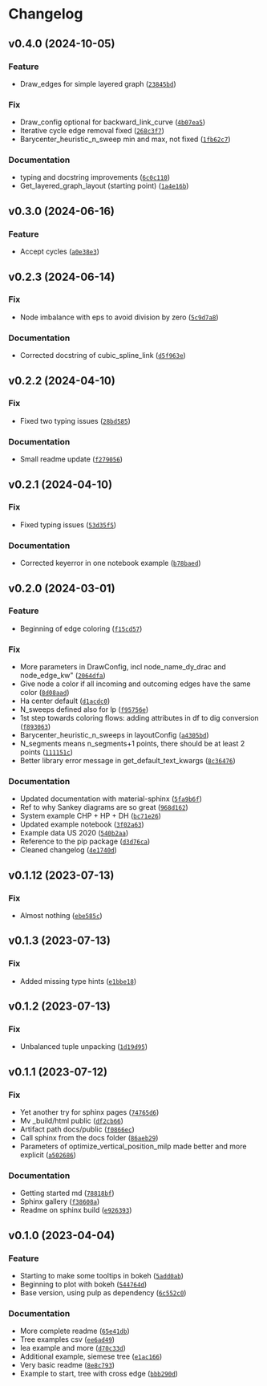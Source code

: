 # Changelog

<!--next-version-placeholder-->

## v0.4.0 (2024-10-05)

### Feature

* Draw_edges for simple layered graph ([`23845bd`](https://gitlab.com/gitabab/sugikey/-/commit/23845bdca2b166c85bcb07b87ae7230f9f7327aa))

### Fix

* Draw_config optional for backward_link_curve ([`4b07ea5`](https://gitlab.com/gitabab/sugikey/-/commit/4b07ea5da560135f4b2c2a7c165a9fb32a62a2c8))
* Iterative cycle edge removal fixed ([`268c3f7`](https://gitlab.com/gitabab/sugikey/-/commit/268c3f754bbf94b525f9815eb0cb2e7bc251f10e))
* Barycenter_heuristic_n_sweep min and max, not fixed ([`1fb62c7`](https://gitlab.com/gitabab/sugikey/-/commit/1fb62c7b6ba4375cfde56fcf74a68eacd18e44e6))

### Documentation

*  typing and docstring improvements ([`6c0c110`](https://gitlab.com/gitabab/sugikey/-/commit/6c0c110ec06b01366890bd5d7f300c4324328fd3))
* Get_layered_graph_layout (starting point) ([`1a4e16b`](https://gitlab.com/gitabab/sugikey/-/commit/1a4e16bbbb22640b268f6440301b084c4891f23c))

## v0.3.0 (2024-06-16)

### Feature

* Accept cycles ([`a0e38e3`](https://gitlab.com/gitabab/sugikey/-/commit/a0e38e396fe3c2242f317d147ea4d47bae2abd3c))

## v0.2.3 (2024-06-14)

### Fix

* Node imbalance with eps to avoid division by zero ([`5c9d7a8`](https://gitlab.com/gitabab/sugikey/-/commit/5c9d7a8d31c25b973976868cfc9b257a822c553c))

### Documentation

* Corrected docstring of cubic_spline_link ([`d5f963e`](https://gitlab.com/gitabab/sugikey/-/commit/d5f963ec6271339ef14c58304d54e18b6c221d24))

## v0.2.2 (2024-04-10)

### Fix

* Fixed two typing issues ([`28bd585`](https://gitlab.com/gitabab/sugikey/-/commit/28bd585036a2115a65c91ed184a2ec72d943ef67))

### Documentation

* Small readme update ([`f279056`](https://gitlab.com/gitabab/sugikey/-/commit/f2790562c5dd130bfd337f56da8972c3334bdb71))

## v0.2.1 (2024-04-10)

### Fix

* Fixed typing issues ([`53d35f5`](https://gitlab.com/gitabab/sugikey/-/commit/53d35f52972cf6820d39161fc5d768b4bf6c6419))

### Documentation

* Corrected keyerror in one notebook example ([`b78baed`](https://gitlab.com/gitabab/sugikey/-/commit/b78baed7133b31cea9259aab9066d781110c13ea))

## v0.2.0 (2024-03-01)

### Feature

* Beginning of edge coloring ([`f15cd57`](https://gitlab.com/gitabab/sugikey/-/commit/f15cd57222e6d170021466f0fe77e182b84ac8d1))

### Fix

* More parameters in DrawConfig, incl node_name_dy_drac and node_edge_kw" ([`2064dfa`](https://gitlab.com/gitabab/sugikey/-/commit/2064dfa8246d35ee90fb460fd8a4c9c316582ce7))
* Give node a color if all incoming and outcoming edges have the same color ([`8d08aad`](https://gitlab.com/gitabab/sugikey/-/commit/8d08aad6f4b995e19c58c59f644becdc6cb3f00c))
* Ha center default ([`d1acdc0`](https://gitlab.com/gitabab/sugikey/-/commit/d1acdc08e49e0ad8407c559f2acafea937fdad12))
* N_sweeps defined also for lp ([`f95756e`](https://gitlab.com/gitabab/sugikey/-/commit/f95756efdc8e118fe8f93e955ee178b4f832d6cc))
* 1st step towards coloring flows: adding attributes in df to dig conversion ([`f893063`](https://gitlab.com/gitabab/sugikey/-/commit/f8930632d2fa854a8c92859e4fbef91eab9ca27a))
* Barycenter_heuristic_n_sweeps in layoutConfig ([`a4305bd`](https://gitlab.com/gitabab/sugikey/-/commit/a4305bdd6d416491b885a2722b60f4f1c14d93cd))
* N_segments means n_segments+1 points, there should be at least 2 points ([`111151c`](https://gitlab.com/gitabab/sugikey/-/commit/111151c74784c4a1acb01c7479fc51cde15ee092))
* Better library error message in get_default_text_kwargs ([`8c36476`](https://gitlab.com/gitabab/sugikey/-/commit/8c36476b14c77e64be6c67e8cd0a3834aa01d2d3))

### Documentation

* Updated documentation with material-sphinx ([`5fa9b6f`](https://gitlab.com/gitabab/sugikey/-/commit/5fa9b6f6eed81a01285332c5da046d5586330166))
* Ref to why Sankey diagrams are so great ([`968d162`](https://gitlab.com/gitabab/sugikey/-/commit/968d16289da7a21173dec2edf42e71ec630728f8))
* System example CHP + HP + DH ([`bc71e26`](https://gitlab.com/gitabab/sugikey/-/commit/bc71e26e8eb6c56cc73c29d1c33973c8f10057da))
* Updated example notebook ([`3f02a63`](https://gitlab.com/gitabab/sugikey/-/commit/3f02a63ca1472e9794f8b540bf94bbc9c35930d8))
* Example data US 2020 ([`540b2aa`](https://gitlab.com/gitabab/sugikey/-/commit/540b2aa4a7a342c6b6903a0344daa7c65e6bc47e))
* Reference to the pip package ([`d3d76ca`](https://gitlab.com/gitabab/sugikey/-/commit/d3d76ca5b52573690664fbf61f806849aec788e6))
* Cleaned changelog ([`4e1740d`](https://gitlab.com/gitabab/sugikey/-/commit/4e1740d384c2815b7060fd37c36ab8d16583e425))

## v0.1.12 (2023-07-13)

### Fix

* Almost nothing ([`ebe585c`](https://gitlab.com/gitabab/sugikey/-/commit/ebe585cccb79d16ebb4d2c7db31d9e796d6225b7))

## v0.1.3 (2023-07-13)

### Fix

* Added missing type hints ([`e1bbe18`](https://gitlab.com/gitabab/sugikey/-/commit/e1bbe180d9fea259789c49434635a65cb8abb887))

## v0.1.2 (2023-07-13)

### Fix

* Unbalanced tuple unpacking ([`1d19d95`](https://gitlab.com/gitabab/sugikey/-/commit/1d19d959c953e1473b1632c3f1ebfcfb6de45dfd))

## v0.1.1 (2023-07-12)

### Fix

* Yet another try for sphinx pages ([`74765d6`](https://gitlab.com/gitabab/sugikey/-/commit/74765d6771443555a58a4a6a66d05e668d1ffd63))
* Mv _build/html public ([`df2cb66`](https://gitlab.com/gitabab/sugikey/-/commit/df2cb660fe35208f75176845af9ec45842701f3d))
* Artifact path docs/public ([`f0866ec`](https://gitlab.com/gitabab/sugikey/-/commit/f0866ec515ec00321bc266e80ec9a45e6f595f72))
* Call sphinx from the docs folder ([`86aeb29`](https://gitlab.com/gitabab/sugikey/-/commit/86aeb299142b3409ed5ecca4b88af2cb5174b518))
* Parameters of optimize_vertical_position_milp made better and more explicit ([`a502686`](https://gitlab.com/gitabab/sugikey/-/commit/a502686d381773f4bfeff935f0de0427f8f4eb55))

### Documentation

* Getting started md ([`78818bf`](https://gitlab.com/gitabab/sugikey/-/commit/78818bf11173d937f585517809f421adf909b62e))
* Sphinx gallery ([`f38608a`](https://gitlab.com/gitabab/sugikey/-/commit/f38608a60653c85da6de0bba4c069a6edc1aabcc))
* Readme on sphinx build ([`e926393`](https://gitlab.com/gitabab/sugikey/-/commit/e926393509cf3927e26cbb2c2d2e2758baf8313f))

## v0.1.0 (2023-04-04)
### Feature
* Starting to make some tooltips in bokeh ([`5add0ab`](https://gitlab.com/gitabab/sugikey/-/commit/5add0ab7dc696d258b9bb3396668996bfc6a0f0a))
* Beginning to plot with bokeh ([`544764d`](https://gitlab.com/gitabab/sugikey/-/commit/544764dc33defe7e5acf5b90d7c072c0eabb5e01))
* Base version, using pulp as dependency ([`6c552c0`](https://gitlab.com/gitabab/sugikey/-/commit/6c552c078f643f73c4792e4a51a50532de3aef8e))

### Documentation
* More complete readme ([`65e41db`](https://gitlab.com/gitabab/sugikey/-/commit/65e41db635488a401e309398076e4d0c77639ac5))
* Tree examples csv ([`ee6ad49`](https://gitlab.com/gitabab/sugikey/-/commit/ee6ad49b7695a321d123d9a890cce8ccbed63727))
* Iea example and more ([`d70c33d`](https://gitlab.com/gitabab/sugikey/-/commit/d70c33d4ff2c40d7abfd5c3e95e04a29bb7c437d))
* Additional example, siemese tree ([`e1ac166`](https://gitlab.com/gitabab/sugikey/-/commit/e1ac166a8962f353875016566a7a1defedf4d570))
* Very basic readme ([`8e8c793`](https://gitlab.com/gitabab/sugikey/-/commit/8e8c7936c960322d11393a034982ee27c34cfdcd))
* Example to start, tree with cross edge ([`bbb290d`](https://gitlab.com/gitabab/sugikey/-/commit/bbb290dcbf5549c75d0773cfe6ee59a69041e001))

